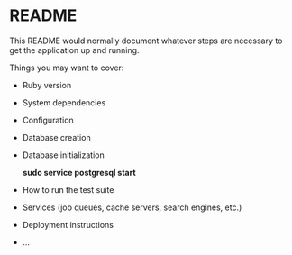 # README

This README would normally document whatever steps are necessary to get the
application up and running.

Things you may want to cover:

* Ruby version

* System dependencies

* Configuration

* Database creation

* Database initialization
  
   __sudo service postgresql start__

* How to run the test suite

* Services (job queues, cache servers, search engines, etc.)

* Deployment instructions

* ...
